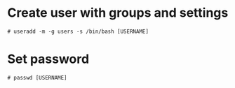 # Create user with groups and settings
```
# useradd -m -g users -s /bin/bash [USERNAME]
```

# Set password
```
# passwd [USERNAME]
```
